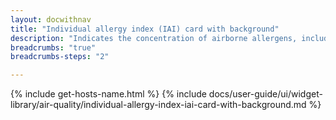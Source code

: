 ```yaml
---
layout: docwithnav
title: "Individual allergy index (IAI) card with background"
description: "Indicates the concentration of airborne allergens, including pollen and mold spores, which can trigger allergic reactions in sensitive individuals."
breadcrumbs: "true"
breadcrumbs-steps: "2"

---
```

{% include get-hosts-name.html %}
{% include docs/user-guide/ui/widget-library/air-quality/individual-allergy-index-iai-card-with-background.md %}
